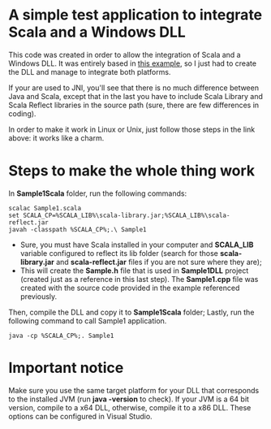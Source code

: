 # A simple test application to integrate Scala and a Windows DLL

This code was created in order to allow the integration of Scala and a Windows DLL. It was entirely based in [this example](http://hohonuuli.blogspot.com.br/2013/08/a-simple-java-native-interface-jni.html), so I just had to create the DLL and manage to integrate both platforms.

If your are used to JNI, you'll see that there is no much difference between Java and Scala, except that in the last you have to include Scala Library and Scala Reflect libraries in the source path (sure, there are few differences in coding).

In order to make it work in Linux or Unix, just follow those steps in the link above: it works like a charm.


# Steps to make the whole thing work

In __Sample1Scala__ folder, run the following commands:

```
scalac Sample1.scala
set SCALA_CP=%SCALA_LIB%\scala-library.jar;%SCALA_LIB%\scala-reflect.jar
javah -classpath %SCALA_CP%;.\ Sample1
```
* Sure, you must have Scala installed in your computer and __SCALA_LIB__ variable configured to reflect its lib folder (search for those __scala-library.jar__ and __scala-reflect.jar__ files if you are not sure where they are);
* This will create the __Sample.h__ file that is used in __Sample1DLL__ project (created just as a reference in this last step). The __Sample1.cpp__ file was created with the source code provided in the example referenced previously.

Then, compile the DLL and copy it to __Sample1Scala__ folder;
Lastly, run the following command to call Sample1 application.

```
java -cp %SCALA_CP%;. Sample1
```

# Important notice

Make sure you use the same target platform for your DLL that corresponds to the installed JVM (run __java -version__ to check). If your JVM is a 64 bit version, compile to a x64 DLL, otherwise, compile it to a x86 DLL. These options can be configured in Visual Studio.
